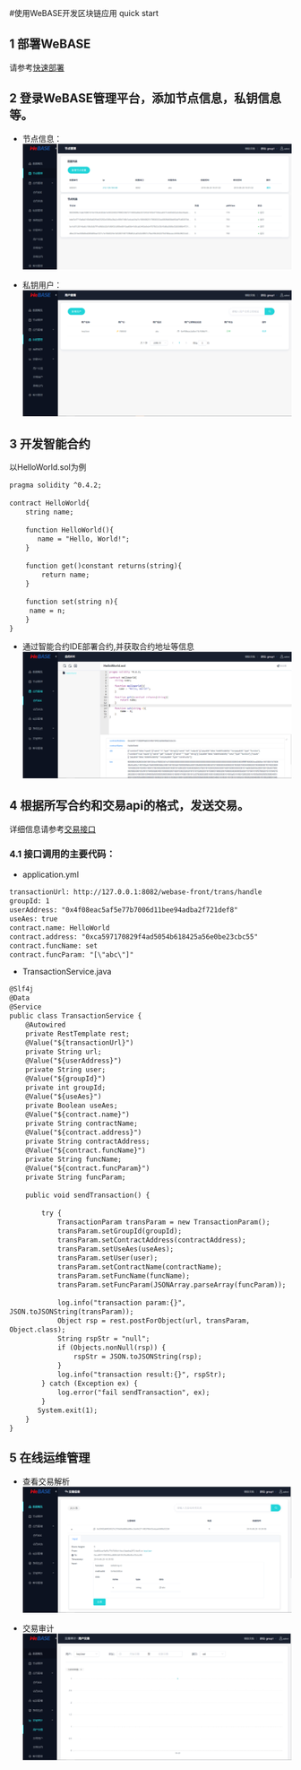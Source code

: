 #使用WeBASE开发区块链应用 quick start

## 1 部署WeBASE
请参考[快速部署](https://)

## 2 登录WeBASE管理平台，添加节点信息，私钥信息等。
* 节点信息：
![[节点]](./images/frontInfo.png)

* 私钥用户：
![[私钥用户]](./images/keyUser.png)

## 3 开发智能合约
以HelloWorld.sol为例
```
pragma solidity ^0.4.2;

contract HelloWorld{
    string name;

    function HelloWorld(){
       name = "Hello, World!";
    }

    function get()constant returns(string){
        return name;
    }

    function set(string n){
     name = n;
    }
}
```

* 通过智能合约IDE部署合约,并获取合约地址等信息
![[合约]](./images/contract.png)



## 4 根据所写合约和交易api的格式，发送交易。
详细信息请参考[交易接口](https://)


### 4.1 接口调用的主要代码：
* application.yml
```
transactionUrl: http://127.0.0.1:8082/webase-front/trans/handle
groupId: 1
userAddress: "0x4f08eac5af5e77b7006d11bee94adba2f721def8"
useAes: true
contract.name: HelloWorld
contract.address: "0xca597170829f4ad5054b618425a56e0be23cbc55"
contract.funcName: set
contract.funcParam: "[\"abc\"]"
```
* TransactionService.java
```
@Slf4j
@Data
@Service
public class TransactionService {
    @Autowired
    private RestTemplate rest;
    @Value("${transactionUrl}")
    private String url;
    @Value("${userAddress}")
    private String user;
    @Value("${groupId}")
    private int groupId;
    @Value("${useAes}")
    private Boolean useAes;
    @Value("${contract.name}")
    private String contractName;
    @Value("${contract.address}")
    private String contractAddress;
    @Value("${contract.funcName}")
    private String funcName;
    @Value("${contract.funcParam}")
    private String funcParam;

    public void sendTransaction() {

        try {
            TransactionParam transParam = new TransactionParam();
            transParam.setGroupId(groupId);
            transParam.setContractAddress(contractAddress);
            transParam.setUseAes(useAes);
            transParam.setUser(user);
            transParam.setContractName(contractName);
            transParam.setFuncName(funcName);
            transParam.setFuncParam(JSONArray.parseArray(funcParam));

            log.info("transaction param:{}", JSON.toJSONString(transParam));
            Object rsp = rest.postForObject(url, transParam, Object.class);
            String rspStr = "null";
            if (Objects.nonNull(rsp)) {
                rspStr = JSON.toJSONString(rsp);
            }
            log.info("transaction result:{}", rspStr);
        } catch (Exception ex) {
            log.error("fail sendTransaction", ex);
        }
       System.exit(1);
    }
}
```



## 5 在线运维管理
* 查看交易解析
![[交易解析]](./images/transHash.png)

* 交易审计
![[交易审计]](./images/monitor.png)





